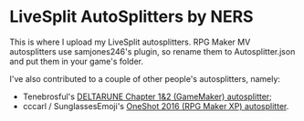 # LiveSplit AutoSplitters by NERS
This is where I upload my LiveSplit autosplitters.
RPG Maker MV autosplitters use samjones246's plugin, so rename them to Autosplitter.json and put them in your game's folder.

I've also contributed to a couple of other people's autosplitters, namely:
- Tenebrosful's [DELTARUNE Chapter 1&2 (GameMaker) autosplitter](https://github.com/Tenebrosful/DELTARUNE-Livesplit.Autosplitter);
- cccarl / SunglassesEmoji's [OneShot 2016 (RPG Maker XP) autosplitter](https://github.com/cccarl/OneShot-ASL).
